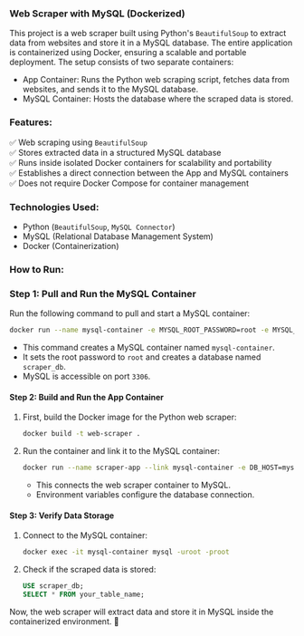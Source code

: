 ### Web Scraper with MySQL (Dockerized)  

This project is a web scraper built using Python's `BeautifulSoup` to extract data from websites and store it in a MySQL database. The entire application is containerized using Docker, ensuring a scalable and portable deployment. The setup consists of two separate containers:  

- App Container: Runs the Python web scraping script, fetches data from websites, and sends it to the MySQL database.  
- MySQL Container: Hosts the database where the scraped data is stored.  

### Features:  
✅ Web scraping using `BeautifulSoup`  
✅ Stores extracted data in a structured MySQL database  
✅ Runs inside isolated Docker containers for scalability and portability  
✅ Establishes a direct connection between the App and MySQL containers  
✅ Does not require Docker Compose for container management  

### Technologies Used:  
- Python (`BeautifulSoup`, `MySQL Connector`)  
- MySQL (Relational Database Management System)  
- Docker (Containerization)  

### How to Run:  
### Step 1: Pull and Run the MySQL Container  
Run the following command to pull and start a MySQL container:  
```bash
docker run --name mysql-container -e MYSQL_ROOT_PASSWORD=root -e MYSQL_DATABASE=scraper_db -p 3306:3306 -d mysql:latest
```
- This command creates a MySQL container named `mysql-container`.  
- It sets the root password to `root` and creates a database named `scraper_db`.  
- MySQL is accessible on port `3306`.  

#### Step 2: Build and Run the App Container  
1. First, build the Docker image for the Python web scraper:  
   ```bash
   docker build -t web-scraper .
   ```
2. Run the container and link it to the MySQL container:  
   ```bash
   docker run --name scraper-app --link mysql-container -e DB_HOST=mysql-container -e DB_USER=root -e DB_PASSWORD=root -e       DB_NAME=scraper_db -d web-scraper
   ```
   - This connects the web scraper container to MySQL.  
   - Environment variables configure the database connection.  

#### Step 3: Verify Data Storage  
1. Connect to the MySQL container:  
   ```bash
   docker exec -it mysql-container mysql -uroot -proot
   ```
2. Check if the scraped data is stored:  
   ```sql
   USE scraper_db;
   SELECT * FROM your_table_name;
   ```

Now, the web scraper will extract data and store it in MySQL inside the containerized environment. 🚀
